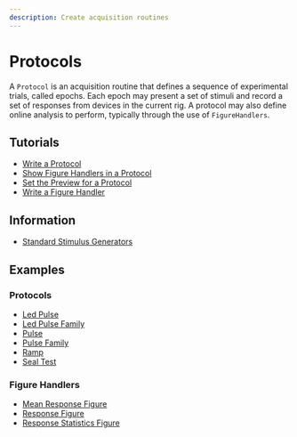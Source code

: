 ```yaml
---
description: Create acquisition routines
---
```


# Protocols

A `Protocol` is an acquisition routine that defines a sequence of experimental trials, called epochs. Each epoch may present a set of stimuli and record a set of responses from devices in the current rig. A protocol may also define online analysis to perform, typically through the use of `FigureHandlers`.

## Tutorials
<ul class="list-unstyled">
<li><a href="Write-a-Protocol.md">Write a Protocol</a></li>
<li><a href="Show-Figure-Handlers-in-a-Protocol.md">Show Figure Handlers in a Protocol</a></li>
<li><a href="Set-the-Preview-for-a-Protocol.md">Set the Preview for a Protocol</a></li>
<li><a href="Write-a-Figure-Handler.md">Write a Figure Handler</a></li>
</ul>

## Information
<ul class="list-unstyled">
<li><a href="Standard-Stimulus-Generators.md">Standard Stimulus Generators</a></li>
</ul>

## Examples
### Protocols
<ul class="list-unstyled">
<li><a href="https://github.com/Symphony-DAS/symphony-matlab2/blob/master/src/main/resources/examples/%2Bio/%2Bgithub/%2Bsymphony_das/%2Bprotocols/LedPulse.m">Led Pulse</a></li>
<li><a href="https://github.com/Symphony-DAS/symphony-matlab2/blob/master/src/main/resources/examples/%2Bio/%2Bgithub/%2Bsymphony_das/%2Bprotocols/LedPulseFamily.m">Led Pulse Family</a></li>
<li><a href="https://github.com/Symphony-DAS/symphony-matlab2/blob/master/src/main/resources/examples/%2Bio/%2Bgithub/%2Bsymphony_das/%2Bprotocols/Pulse.m">Pulse</a></li>
<li><a href="https://github.com/Symphony-DAS/symphony-matlab2/blob/master/src/main/resources/examples/%2Bio/%2Bgithub/%2Bsymphony_das/%2Bprotocols/PulseFamily.m">Pulse Family</a></li>
<li><a href="https://github.com/Symphony-DAS/symphony-matlab2/blob/master/src/main/resources/examples/%2Bio/%2Bgithub/%2Bsymphony_das/%2Bprotocols/Ramp.m">Ramp</a></li>
<li><a href="https://github.com/Symphony-DAS/symphony-matlab2/blob/master/src/main/resources/examples/%2Bio/%2Bgithub/%2Bsymphony_das/%2Bprotocols/SealTest.m">Seal Test</a></li>
</ul>

### Figure Handlers
<ul class="list-unstyled">
<li><a href="https://github.com/Symphony-DAS/symphony-matlab2/blob/master/src/main/matlab/%2Bsymphonyui/%2Bbuiltin/%2Bfigures/MeanResponseFigure.m">Mean Response Figure</a></li>
<li><a href="https://github.com/Symphony-DAS/symphony-matlab2/blob/master/src/main/matlab/%2Bsymphonyui/%2Bbuiltin/%2Bfigures/ResponseFigure.m">Response Figure</a></li>
<li><a href="https://github.com/Symphony-DAS/symphony-matlab2/blob/master/src/main/matlab/%2Bsymphonyui/%2Bbuiltin/%2Bfigures/ResponseStatisticsFigure.m">Response Statistics Figure</a></li>
</ul>
